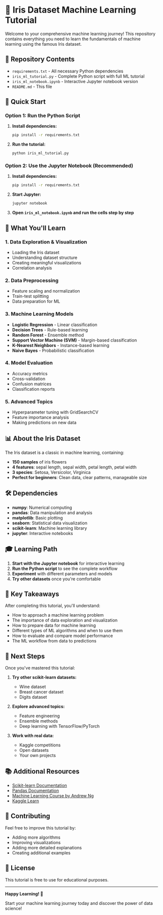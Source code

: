 # 🌸 Iris Dataset Machine Learning Tutorial

Welcome to your comprehensive machine learning journey! This repository contains everything you need to learn the fundamentals of machine learning using the famous Iris dataset.

## 📁 Repository Contents

- `requirements.txt` - All necessary Python dependencies
- `iris_ml_tutorial.py` - Complete Python script with full ML tutorial
- `iris_ml_notebook.ipynb` - Interactive Jupyter notebook version
- `README.md` - This file

## 🚀 Quick Start

### Option 1: Run the Python Script

1. **Install dependencies:**
   ```bash
   pip install -r requirements.txt
   ```

2. **Run the tutorial:**
   ```bash
   python iris_ml_tutorial.py
   ```

### Option 2: Use the Jupyter Notebook (Recommended)

1. **Install dependencies:**
   ```bash
   pip install -r requirements.txt
   ```

2. **Start Jupyter:**
   ```bash
   jupyter notebook
   ```

3. **Open `iris_ml_notebook.ipynb` and run the cells step by step**

## 🎯 What You'll Learn

### 1. **Data Exploration & Visualization**
- Loading the Iris dataset
- Understanding dataset structure
- Creating meaningful visualizations
- Correlation analysis

### 2. **Data Preprocessing**
- Feature scaling and normalization
- Train-test splitting
- Data preparation for ML

### 3. **Machine Learning Models**
- **Logistic Regression** - Linear classification
- **Decision Trees** - Rule-based learning
- **Random Forest** - Ensemble method
- **Support Vector Machine (SVM)** - Margin-based classification
- **K-Nearest Neighbors** - Instance-based learning
- **Naive Bayes** - Probabilistic classification

### 4. **Model Evaluation**
- Accuracy metrics
- Cross-validation
- Confusion matrices
- Classification reports

### 5. **Advanced Topics**
- Hyperparameter tuning with GridSearchCV
- Feature importance analysis
- Making predictions on new data

## 📊 About the Iris Dataset

The Iris dataset is a classic in machine learning, containing:
- **150 samples** of iris flowers
- **4 features**: sepal length, sepal width, petal length, petal width
- **3 species**: Setosa, Versicolor, Virginica
- **Perfect for beginners**: Clean data, clear patterns, manageable size

## 🛠 Dependencies

- **numpy**: Numerical computing
- **pandas**: Data manipulation and analysis
- **matplotlib**: Basic plotting
- **seaborn**: Statistical data visualization
- **scikit-learn**: Machine learning library
- **jupyter**: Interactive notebooks

## 🎓 Learning Path

1. **Start with the Jupyter notebook** for interactive learning
2. **Run the Python script** to see the complete workflow
3. **Experiment** with different parameters and models
4. **Try other datasets** once you're comfortable

## 🌟 Key Takeaways

After completing this tutorial, you'll understand:
- How to approach a machine learning problem
- The importance of data exploration and visualization
- How to prepare data for machine learning
- Different types of ML algorithms and when to use them
- How to evaluate and compare model performance
- The ML workflow from data to predictions

## 🚀 Next Steps

Once you've mastered this tutorial:

1. **Try other scikit-learn datasets:**
   - Wine dataset
   - Breast cancer dataset
   - Digits dataset

2. **Explore advanced topics:**
   - Feature engineering
   - Ensemble methods
   - Deep learning with TensorFlow/PyTorch

3. **Work with real data:**
   - Kaggle competitions
   - Open datasets
   - Your own projects

## 📚 Additional Resources

- [Scikit-learn Documentation](https://scikit-learn.org/)
- [Pandas Documentation](https://pandas.pydata.org/)
- [Machine Learning Course by Andrew Ng](https://www.coursera.org/learn/machine-learning)
- [Kaggle Learn](https://www.kaggle.com/learn)

## 🤝 Contributing

Feel free to improve this tutorial by:
- Adding more algorithms
- Improving visualizations
- Adding more detailed explanations
- Creating additional examples

## 📄 License

This tutorial is free to use for educational purposes.

---

**Happy Learning! 🎉**

Start your machine learning journey today and discover the power of data science!
